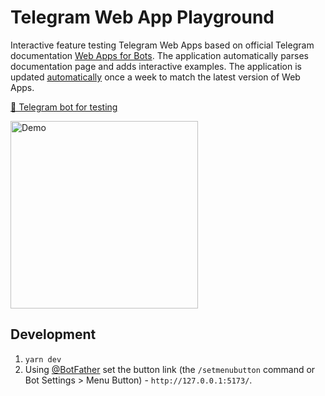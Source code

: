 # Telegram Web App Playground

Interactive feature testing Telegram Web Apps based on official Telegram documentation [Web Apps for Bots](https://core.telegram.org/bots/webapps). The application automatically parses documentation page and adds interactive examples. The application is updated [automatically](./.github/workflows/schedule.yml) once a week to match the latest version of Web Apps.

[🤖 Telegram bot for testing](https://t.me/web_app_playground_bot)

<img src="./docs/demo.gif" width="300" alt="Demo" />

## Development

1. `yarn dev`
2. Using [@BotFather](https://t.me/botfather) set the button link (the `/setmenubutton` command or Bot Settings > Menu Button) - `http://127.0.0.1:5173/`.
